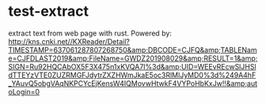 # test-extract
extract text from web page with rust. Powered by: http://kns.cnki.net//KXReader/Detail?TIMESTAMP=637061287807268750&amp;DBCODE=CJFQ&amp;TABLEName=CJFDLAST2019&amp;FileName=GWDZ201908029&amp;RESULT=1&amp;SIGN=Ru92HQCAbOX5F3X475n1xKVQA7I%3d&amp;UID=WEEvREcwSlJHSldTTEYzVTE0ZUZRMGFJdytrZXZHWmJkaE5oc3RlMlJyMD0%3d%249A4hF_YAuvQ5obgVAqNKPCYcEjKensW4IQMovwHtwkF4VYPoHbKxJw!!&amp;autoLogin=0
